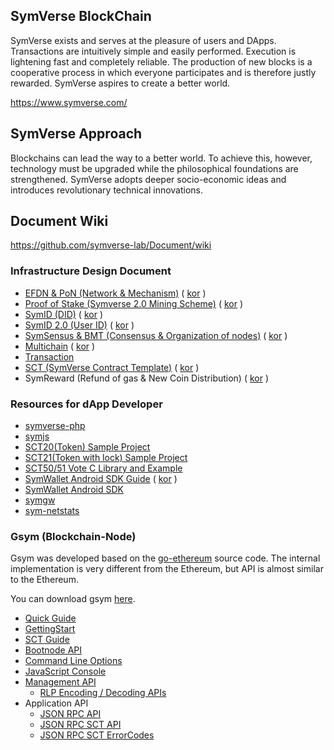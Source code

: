## SymVerse BlockChain

SymVerse exists and serves at the pleasure of users and DApps. 
Transactions are intuitively simple and easily performed. Execution is lightening fast and completely reliable. 
The production of new blocks is a cooperative process in which everyone participates and is therefore justly rewarded. 
SymVerse aspires to create a better world.

https://www.symverse.com/

## SymVerse Approach

Blockchains can lead the way to a better world. To achieve this, however, technology must be upgraded while the philosophical foundations are strengthened. 
SymVerse adopts deeper socio-economic ideas and introduces revolutionary technical innovations.

## Document Wiki
https://github.com/symverse-lab/Document/wiki
### Infrastructure Design Document
- [EFDN & PoN (Network & Mechanism)](https://github.com/symverse-lab/Document/wiki/EFDN)
   (
      [kor](https://github.com/symverse-lab/Document/wiki/EFDN-KOR)
   )
- [Proof of Stake (Symverse 2.0 Mining Scheme)](https://github.com/symverse-lab/Document/wiki/PoS)
   (
      [kor](https://github.com/symverse-lab/Document/wiki/PoS-KOR)
   )
- [SymID (DID)](https://github.com/symverse-lab/Document/wiki/SymID)
   (
      [kor](https://github.com/symverse-lab/Document/wiki/SymID-KOR) 
   )
- [SymID 2.0 (User ID)](https://github.com/symverse-lab/Document/wiki/UserID)
   (
      [kor](https://github.com/symverse-lab/Document/wiki/UserID-KOR) 
   )
- [SymSensus & BMT (Consensus & Organization of nodes)](https://github.com/symverse-lab/Document/wiki/SymSensus) 
   (
      [kor](https://github.com/symverse-lab/Document/wiki/SymSensus-KOR) 
   )
- [Multichain](https://github.com/symverse-lab/Document/wiki/Multichain)
   (
      [kor](https://github.com/symverse-lab/Document/wiki/Multichain-KOR)
   )
- [Transaction](https://github.com/symverse-lab/Document/wiki/Transaction)
- [SCT (SymVerse Contract Template)](https://github.com/symverse-lab/Document/wiki/SCT) 
   (
      [kor](https://github.com/symverse-lab/Document/wiki/SCT-KOR)
   )
- SymReward (Refund of gas & New Coin Distribution)
   (
      [kor](https://github.com/symverse-lab/Document/wiki/SymReward)
   )


### Resources for dApp Developer
- [symverse-php](https://github.com/symverse-lab/symverse-php)
- [symjs](https://github.com/symverse-lab/symjs)
- [SCT20(Token) Sample Project](https://github.com/symverse-lab/sct20SampleProject)
- [SCT21(Token with lock) Sample Project](https://github.com/symverse-lab/sct21SampleProject)
- [SCT50/51 Vote C Library and Example](https://github.com/symverse-lab/symvote)
- [SymWallet Android SDK Guide](https://github.com/symverse-lab/Document/wiki/SymWallet_Android_SDK)
   (
      [kor](https://github.com/symverse-lab/Document/wiki/SymWallet_Android_SDK-KOR)
   )
- [SymWallet Android SDK](https://github.com/symverse-lab/WalletSDK-Android) 
- [symgw](https://github.com/symverse-lab/symgw)
- [sym-netstats](https://github.com/symverse-lab/sym-netstats)


### Gsym (Blockchain-Node)
   Gsym was developed based on the [go-ethereum](https://github.com/ethereum/go-ethereum) source code. 
   The internal implementation is very different from the Ethereum, but API is almost similar to the Ethereum.
   
   You can download gsym [here](https://github.com/symverse-lab/Document/tree/master/bin). 

- [Quick Guide](https://github.com/symverse-lab/Document/wiki/QuickGuide)
- [GettingStart](https://github.com/symverse-lab/Document/wiki/GettingStart)
- [SCT Guide](https://github.com/symverse-lab/Document/wiki/SCT-Guide)
- [Bootnode API](https://github.com/symverse-lab/Document/wiki/Bootnode-API)
- [Command Line Options](https://github.com/symverse-lab/Document/wiki/Command-Line-Options)
- [JavaScript Console](https://github.com/symverse-lab/Document/wiki/JavaScriptConsole)
- [Management API](https://github.com/symverse-lab/Document/wiki/Management-API)
   - [RLP Encoding / Decoding APIs](https://github.com/symverse-lab/Document/wiki/RLP-APIs)
- Application API
    - [JSON RPC API](https://github.com/symverse-lab/Document/wiki/JSON-RPC-API)
    - [JSON RPC SCT API](https://github.com/symverse-lab/Document/wiki/JSON-RPC-SCT-API)
    - [JSON RPC SCT ErrorCodes](https://github.com/symverse-lab/Document/wiki/JSON-RPC-SCT-ErrorCodes)
